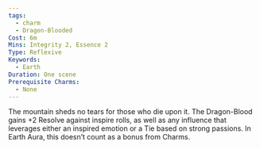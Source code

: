 ```yaml
---
tags:
  - charm
  - Dragon-Blooded
Cost: 6m
Mins: Integrity 2, Essence 2
Type: Reflexive
Keywords:
  - Earth
Duration: One scene
Prerequisite Charms:
  - None
---
```

The mountain sheds no tears for those who die upon it. The Dragon-Blood gains +2 Resolve against inspire rolls, as well as any influence that leverages either an inspired emotion or a Tie based on strong passions. In Earth Aura, this doesn’t count as a bonus from Charms.